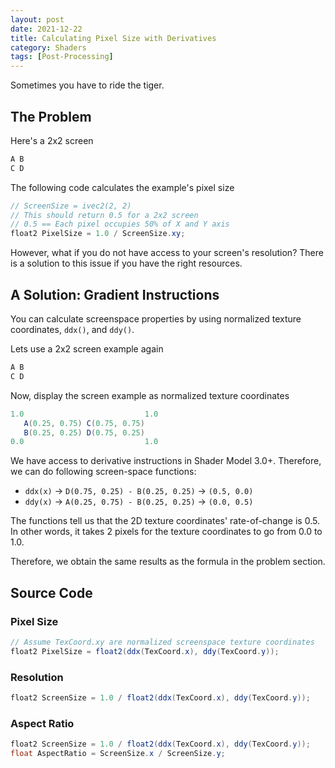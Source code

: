 ```yaml
---
layout: post
date: 2021-12-22
title: Calculating Pixel Size with Derivatives
category: Shaders
tags: [Post-Processing]
---
```


Sometimes you have to ride the tiger.

## The Problem

Here's a 2x2 screen

```glsl
A B
C D
```

The following code calculates the example's pixel size

```glsl
// ScreenSize = ivec2(2, 2)
// This should return 0.5 for a 2x2 screen
// 0.5 == Each pixel occupies 50% of X and Y axis
float2 PixelSize = 1.0 / ScreenSize.xy;
```

However, what if you do not have access to your screen's resolution? There is a solution to this issue if you have the right resources.

## A Solution: Gradient Instructions

You can calculate screenspace properties by using normalized texture coordinates, `ddx()`, and `ddy()`.

Lets use a 2x2 screen example again

```glsl
A B
C D
```

Now, display the screen example as normalized texture coordinates

```glsl
1.0                           1.0
   A(0.25, 0.75) C(0.75, 0.75)
   B(0.25, 0.25) D(0.75, 0.25)
0.0                           1.0
```

We have access to derivative instructions in Shader Model 3.0+. Therefore, we can do following screen-space functions:

- `ddx(x)` -> `D(0.75, 0.25) - B(0.25, 0.25)` -> `(0.5, 0.0)`
- `ddy(x)` -> `A(0.25, 0.75) - B(0.25, 0.25)` -> `(0.0, 0.5)`

The functions tell us that the 2D texture coordinates' rate-of-change is 0.5. In other words, it takes 2 pixels for the texture coordinates to go from 0.0 to 1.0.

Therefore, we obtain the same results as the formula in the problem section.

## Source Code

### Pixel Size

```glsl
// Assume TexCoord.xy are normalized screenspace texture coordinates
float2 PixelSize = float2(ddx(TexCoord.x), ddy(TexCoord.y));
```

### Resolution

```glsl
float2 ScreenSize = 1.0 / float2(ddx(TexCoord.x), ddy(TexCoord.y));
```

### Aspect Ratio

```glsl
float2 ScreenSize = 1.0 / float2(ddx(TexCoord.x), ddy(TexCoord.y));
float AspectRatio = ScreenSize.x / ScreenSize.y;
```
